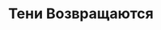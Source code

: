 ---
draft: false
slug: teni-vozvrashchaiutsia-2f658b8d
title: Тени Возвращаются
type: books
params:
  book_title: Тени Возвращаются
  tags:
    - adventure
    - fantasy
    - fiction
    - gay
    - high fantasy
    - lgbtq-plus
    - male-male romance
    - magic
    - queer
    - romance
  cover: https://images-na.ssl-images-amazon.com/images/S/compressed.photo.goodreads.com/books/1320504721i/2065091.jpg
  editions count: '2'
  goodreads_link: https://www.goodreads.com/book/show/2065091.Shadows_Return
  authors:
    - Lynn Flewelling, Линн Флевеллинг
  publication_year: '2008'
  publishers:
    - Bantam Spectra, Random House Publishing Group, Spectra
  page_count: '522'
  short_book_description: Четвертая книга Линн Флевелинг — продолжение знаменитой трилогии про Ночных скитальцев. Алек и Серегил снова вместе.
  russian_translation_status: exists
  series: Nightrunner
  languages:
    - Английский
    - Русский
  book_description: Четвертая книга Линн Флевелинг — продолжение знаменитой трилогии про Ночных скитальцев. Алек и Серегил снова вместе. Идут навстречу своей судьбе, предсказаниям Оракула Сарикали и новым испытаниям. Это любительский перевод , выполненный Джу Лай(http://zhurnal.lib.ru/d/dzhu_l/). На русском языке роман не издавался
  russian_audioversion: false
---